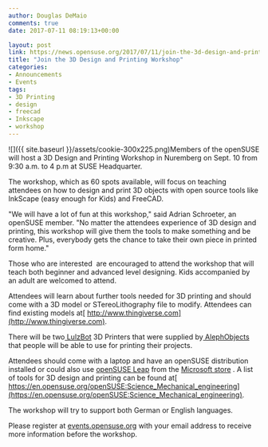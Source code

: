 ```yaml
---
author: Douglas DeMaio
comments: true
date: 2017-07-11 08:19:13+00:00

layout: post
link: https://news.opensuse.org/2017/07/11/join-the-3d-design-and-printing-workshop/
title: "Join the 3D Design and Printing Workshop"
categories:
- Announcements
- Events
tags:
- 3D Printing
- design
- freecad
- Inkscape
- workshop
---
```

![]({{ site.baseurl }}/assets/cookie-300x225.png)Members of the openSUSE will host a 3D Design and Printing Workshop in Nuremberg on Sept. 10 from 9:30 a.m. to 4 p.m at SUSE Headquarter.

The workshop, which as 60 spots available, will focus on teaching attendees on how to design and print 3D objects with open source tools like InkScape (easy enough for Kids) and FreeCAD.

"We will have a lot of fun at this workshop," said Adrian Schroeter, an openSUSE member. "No matter the attendees experience of 3D design and printing, this workshop will give them the tools to make something and be creative. Plus, everybody gets the chance to take their own piece in printed form home."

Those who are interested  are encouraged to attend the workshop that will teach both beginner and advanced level designing. Kids accompanied by an adult are welcomed to attend.

Attendees will learn about further tools needed for 3D printing and should come with a 3D model or STereoLithography file to modify. Attendees can find existing models at[ http://www.thingiverse.com](http://www.thingiverse.com).

There will be two[ LulzBot](https://www.lulzbot.com/) 3D Printers that were supplied by[ AlephObjects](https://www.alephobjects.com/) that people will be able to use for printing their projects.

Attendees should come with a laptop and have an openSUSE distribution installed or could also use [openSUSE Leap](https://software.opensuse.org/) from the [Microsoft store](https://www.microsoft.com/en-us/store/p/opensuse-leap-42/9njvjts82tjx) . A list of tools for 3D design and printing can be found at[ https://en.opensuse.org/openSUSE:Science_Mechanical_engineering](https://en.opensuse.org/openSUSE:Science_Mechanical_engineering).

The workshop will try to support both German or English languages.

Please register at [events.opensuse.org](https://events.opensuse.org/) with your email address to receive more information before the workshop.		
